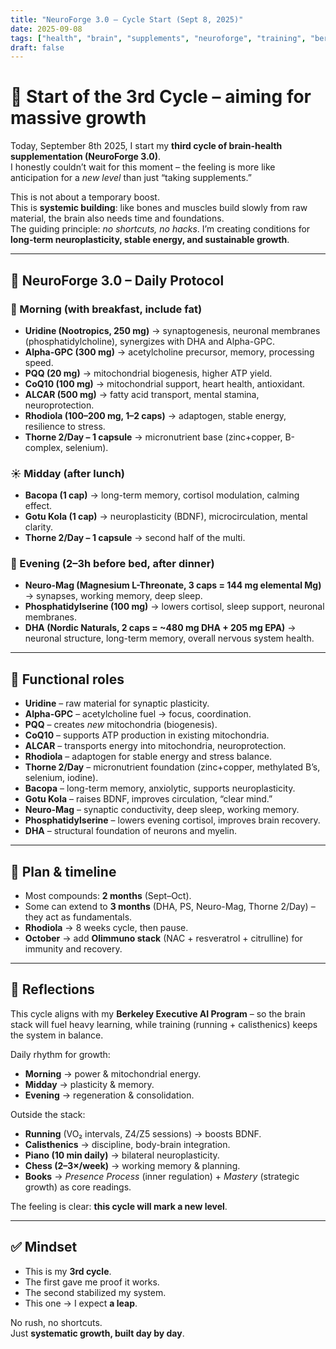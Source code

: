 ```yaml
---
title: "NeuroForge 3.0 – Cycle Start (Sept 8, 2025)"
date: 2025-09-08
tags: ["health", "brain", "supplements", "neuroforge", "training", "berkeley"]
draft: false
---
```


# 🚀 Start of the 3rd Cycle – aiming for massive growth

Today, September 8th 2025, I start my **third cycle of brain-health supplementation (NeuroForge 3.0)**.  
I honestly couldn’t wait for this moment – the feeling is more like anticipation for a *new level* than just “taking supplements.”  

This is not about a temporary boost.  
This is **systemic building**: like bones and muscles build slowly from raw material, the brain also needs time and foundations.  
The guiding principle: *no shortcuts, no hacks*. I’m creating conditions for **long-term neuroplasticity, stable energy, and sustainable growth**.  

---

## 🧠 NeuroForge 3.0 – Daily Protocol

### 🌅 Morning (with breakfast, include fat)
- **Uridine (Nootropics, 250 mg)** → synaptogenesis, neuronal membranes (phosphatidylcholine), synergizes with DHA and Alpha-GPC.  
- **Alpha-GPC (300 mg)** → acetylcholine precursor, memory, processing speed.  
- **PQQ (20 mg)** → mitochondrial biogenesis, higher ATP yield.  
- **CoQ10 (100 mg)** → mitochondrial support, heart health, antioxidant.  
- **ALCAR (500 mg)** → fatty acid transport, mental stamina, neuroprotection.  
- **Rhodiola (100–200 mg, 1–2 caps)** → adaptogen, stable energy, resilience to stress.  
- **Thorne 2/Day – 1 capsule** → micronutrient base (zinc+copper, B-complex, selenium).  

### ☀️ Midday (after lunch)
- **Bacopa (1 cap)** → long-term memory, cortisol modulation, calming effect.  
- **Gotu Kola (1 cap)** → neuroplasticity (BDNF), microcirculation, mental clarity.  
- **Thorne 2/Day – 1 capsule** → second half of the multi.  

### 🌙 Evening (2–3h before bed, after dinner)
- **Neuro-Mag (Magnesium L-Threonate, 3 caps = 144 mg elemental Mg)** → synapses, working memory, deep sleep.  
- **Phosphatidylserine (100 mg)** → lowers cortisol, sleep support, neuronal membranes.  
- **DHA (Nordic Naturals, 2 caps = ~480 mg DHA + 205 mg EPA)** → neuronal structure, long-term memory, overall nervous system health.  

---

## 📌 Functional roles

- **Uridine** – raw material for synaptic plasticity.  
- **Alpha-GPC** – acetylcholine fuel → focus, coordination.  
- **PQQ** – creates *new* mitochondria (biogenesis).  
- **CoQ10** – supports ATP production in existing mitochondria.  
- **ALCAR** – transports energy into mitochondria, neuroprotection.  
- **Rhodiola** – adaptogen for stable energy and stress balance.  
- **Thorne 2/Day** – micronutrient foundation (zinc+copper, methylated B’s, selenium, iodine).  
- **Bacopa** – long-term memory, anxiolytic, supports neuroplasticity.  
- **Gotu Kola** – raises BDNF, improves circulation, “clear mind.”  
- **Neuro-Mag** – synaptic conductivity, deep sleep, working memory.  
- **Phosphatidylserine** – lowers evening cortisol, improves brain recovery.  
- **DHA** – structural foundation of neurons and myelin.  

---

## 🎯 Plan & timeline

- Most compounds: **2 months** (Sept–Oct).  
- Some can extend to **3 months** (DHA, PS, Neuro-Mag, Thorne 2/Day) – they act as fundamentals.  
- **Rhodiola** → 8 weeks cycle, then pause.  
- **October** → add **Olimmuno stack** (NAC + resveratrol + citrulline) for immunity and recovery.  

---

## 🧭 Reflections

This cycle aligns with my **Berkeley Executive AI Program** – so the brain stack will fuel heavy learning, while training (running + calisthenics) keeps the system in balance.  

Daily rhythm for growth:  
- **Morning** → power & mitochondrial energy.  
- **Midday** → plasticity & memory.  
- **Evening** → regeneration & consolidation.  

Outside the stack:  
- **Running** (VO₂ intervals, Z4/Z5 sessions) → boosts BDNF.  
- **Calisthenics** → discipline, body-brain integration.  
- **Piano (10 min daily)** → bilateral neuroplasticity.  
- **Chess (2–3×/week)** → working memory & planning.  
- **Books** → *Presence Process* (inner regulation) + *Mastery* (strategic growth) as core readings.  

The feeling is clear: **this cycle will mark a new level**.  

---

## ✅ Mindset

- This is my **3rd cycle**.  
- The first gave me proof it works.  
- The second stabilized my system.  
- This one → I expect **a leap**.  

No rush, no shortcuts.  
Just **systematic growth, built day by day**.  

